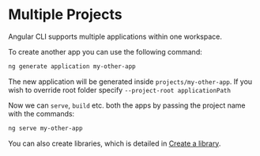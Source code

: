 # Multiple Projects

Angular CLI supports multiple applications within one workspace.

To create another app you can use the following command:
```sh
ng generate application my-other-app
```

The new application will be generated inside `projects/my-other-app`. If you wish to override root folder specify `--project-root applicationPath`

Now we can `serve`, `build` etc. both the apps by passing the project name with the commands:

```sh
ng serve my-other-app
```

You can also create libraries, which is detailed in [Create a library](stories/create-library).